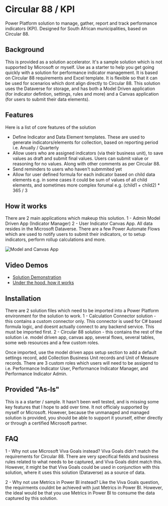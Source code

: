 # Circular 88 / KPI
Power Platform solution to manage, gather, report and track performance indicators (KPI). Designed for South African municipalities, based on Circular 88.

## Background
This is provided as a solution accelerator. It's a sample solution which is not supported by Microsoft or myself. Use as a starter to help you get going quickly with a solution for performance indicator management. It is based on Circular 88 requirements and Excel template. It is flexible so that it can be used for scenarios which dont align directly to Circular 88. This solution uses the Dataverse for storage, and has both a Model Driven application (for indicator defintion, settings, rules and more) and a Canvas application (for users to submit their data elements). 

## Features
Here is a list of core features of the solution

- Define Indicator and Data Element templates. These are used to generate indicators/elements for collection, based on reporting period i.e. Anually / Quarterly
- Allow users who are assigned indicators (via their business unit), to save values as draft and submit final values. Users can submit value or reasoning for no values. Along with other comments as per Circular 88.
- Send reminders to users who haven't submmited yet
- Allow for user defined formula for each indicator based on child data elements e.g. in some cases it could be sum of values of all child elements, and sometimes more complex forumal e.g. (child1 + child2) * 365 / 3

## How it works
There are 2 main applications which makeup this solution. 1 - Admin Model Driven App (Indicator Manager) 2 - User Indicator Canvas App. All data resides in the Microsoft Dataverse. There are a few Power Automate Flows which are used to notify users to submit their indicators, or to setup indicators, perform rollup calculations and more.

![Model and Canvas App](https://github.com/m-odonovan/Circular88-KPI/blob/main/images/Circular88GIF.gif?raw=true "Model and Canvas App")

## Video Demos

- [Solution Demonstration](https://youtu.be/7LnTThswnD8)
- [Under the hood, how it works](https://youtu.be/vPHJJu4UMMc)

## Installation
There are 2 solution files which need to be imported into a Power Platform environment for the solution to work.
1 - Calculation Connector solution - this contains a custom connector only. This connector is used for C# based formula logic, and doesnt actually connect to any backend service. This must be imported first.
2 - Circular 88 solution - this contains the rest of the solution i.e. model driven app, canvas app, several flows, several tables, some web resources and a few custom roles.

Once imported, use the model driven apps setup section to add a default settings record, add Collection Business Unit records and Unit of Measure records. There are 3 custom roles which users will need to be assigend to i.e. Performance Indicator User, Performance Indicator Manager, and Performance Indicator Admin.

## Provided "As-Is"
This is a a starter / sample. It hasn't been well tested, and is missing some key features that I hope to add over time. It not officialy supported by myself or Microsoft. However, because the unmanaged and managed solution is provided, you should be able to support it yourself, either directly or through a certified Microsoft partner.

## FAQ
1 - Why not use Microsoft Viva Goals instead?
Viva Goals didn't match the requirements for Circular 88. There are very specifical fields and business rules related to what needs to be captured, and Viva Goals didnt match this. However, it might be that Viva Goals could be used in conjunction with this solution, where it uses this solution (Dataverse) as a source of data.

2 - Why not use Metrics in Power BI instead?
Like the Viva Goals question, the requirments couldnt be achieved with just Metrics in Power BI. However, the ideal would be that you use Metrics in Power BI to consume the data captured by this solution.

